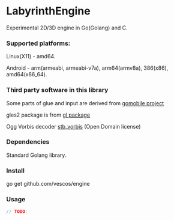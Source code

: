 # LabyrinthEngine

Experimental 2D/3D engine in Go(Golang) and C.

### Supported platforms:
Linux(X11) - amd64.

Android - arm(armeabi, armeabi-v7a), arm64(armv8a), 386(x86), amd64(x86_64).

### Third party software in this library
Some parts of glue and input are derived from [gomobile project](https://github.com/golang/mobile)

gles2 package is from [gl package](https://github.com/goxjs/gl)

Ogg Vorbis decoder [stb_vorbis](http://nothings.org/stb_vorbis/) (Open Domain license)

### Dependencies 
Standard Golang library.

### Install
go get github.com/vescos/engine

### Usage

```go
// TODO:

```
